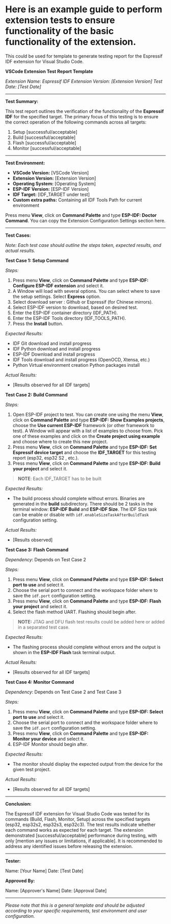 # Here is an example guide to perform extension tests to ensure functionality of the basic functionality of the extension.

This could be used for template to generate testing report for the Espressif IDF extension for Visual Studio Code.

**VSCode Extension Test Report Template**

*Extension Name: Espressif IDF*
*Extension Version: [Extension Version]*
*Test Date: [Test Date]*

---

**Test Summary:**

This test report outlines the verification of the functionality of the **Espressif IDF** for the specified target. The primary focus of this testing is to ensure the correct operation of the following commands across all targets:

1. Setup [successful/acceptable]
2. Build [successful/acceptable]
3. Flash [successful/acceptable]
4. Monitor [successful/acceptable]

---

**Test Environment:**

- **VSCode Version:** [VSCode Version]
- **Extension Version:** [Extension Version]
- **Operating System:** [Operating System]
- **ESP-IDF Version:** [ESP-IDF Version]
- **IDF Target:** [IDF_TARGET under test]
- **Custom extra paths:** Containing all IDF Tools Path for current environment

Press menu **View**, click on **Command Palette** and type **ESP-IDF: Doctor Command**. You can copy the Extension Configuration Settings section here.

---

**Test Cases:**

*Note: Each test case should outline the steps taken, expected results, and actual results.*

**Test Case 1: Setup Command**

*Steps:*
1. Press menu **View**, click on **Command Palette** and type **ESP-IDF: Configure ESP-IDF extension** and select it.
2. A Window will load with several options. You can select where to save the setup settings. Select **Express** option.
3. Select download server : Github or Espressif (for Chinese mirrors).
4. Select ESP-IDF version to download, based on desired test.
5. Enter the ESP-IDF container directory (IDF_PATH).
6. Enter the ESP-IDF Tools directory (IDF_TOOLS_PATH).
7. Press the **Install** button.

*Expected Results:*
- IDF Git download and install progress
- IDF Python download and install progress
- ESP-IDF Download and install progress
- IDF Tools download and install progress (OpenOCD, Xtensa, etc.)
- Python Virtual environment creation Python packages install

*Actual Results:*
- [Results observed for all IDF targets]

**Test Case 2: Build Command**

*Steps:*
1. Open ESP-IDF project to test. You can create one using the menu **View**, click on **Command Palette** and type **ESP-IDF: Show Examples projects**, choose the **Use current ESP-IDF** framework (or other framework to test). A Window will appear with a list of examples to choose from. Pick one of these examples and click on the **Create project using example <name>** and choose where to create this new project. 
2. Press menu **View**, click on **Command Palette** and type **ESP-IDF: Set Espressif device target** and choose the **IDF_TARGET** for this testing report (esp32, esp32 S2 , etc.).
3. Press menu **View**, click on **Command Palette** and type **ESP-IDF: Build your project** and select it.

> **NOTE**: Each IDF_TARGET has to be built

*Expected Results:*
- The build process should complete without errors. Binaries are generated in the **build** subdirectory. There should be 2 tasks in the terminal window: **ESP-IDF Build** and **ESP-IDF Size**. The IDF Size task can be enable or disable with `idf.enableSizeTaskAfterBuildTask` configuration setting.

*Actual Results:*
- [Results observed]

**Test Case 3: Flash Command**

*Dependency*: Depends on Test Case 2

*Steps:*
1. Press menu **View**, click on **Command Palette** and type **ESP-IDF: Select port to use** and select it.
2. Choose the serial port to connect and the workspace folder where to save the `idf.port` configuration setting.
3. Press menu **View**, click on **Command Palette** and type **ESP-IDF: Flash your project** and select it.
4. Select the flash method UART. Flashing should begin after. 
> **NOTE:** JTAG and DFU flash test results could be added here or added in a separated test case.

*Expected Results:*
- The flashing process should complete without errors and the output is shown in the **ESP-IDF Flash** task terminal output.

*Actual Results:*
- [Results observed for all IDF targets]

**Test Case 4: Monitor Command**

*Dependency*: Depends on Test Case 2 and Test Case 3

*Steps:*
1. Press menu **View**, click on **Command Palette** and type **ESP-IDF: Select port to use** and select it.
2. Choose the serial port to connect and the workspace folder where to save the `idf.port` configuration setting.
3. Press menu **View**, click on **Command Palette** and type **ESP-IDF: Monitor your device** and select it.
4. ESP-IDF Monitor should begin after.

*Expected Results:*
- The monitor should display the expected output from the device for the given test project.

*Actual Results:*
- [Results observed for all IDF targets]

---

**Conclusion:**

The Espressif IDF extension for Visual Studio Code was tested for its commands (Build, Flash, Monitor, Setup) across the specified targets (esp32, esp32s2, esp32s3, esp32c3). The test results indicate whether each command works as expected for each target. The extension demonstrated [successful/acceptable] performance during testing, with only [mention any issues or limitations, if applicable]. It is recommended to address any identified issues before releasing the extension.

---

**Tester:**

Name: [Your Name]
Date: [Test Date]

**Approved By:**

Name: [Approver's Name]
Date: [Approval Date]

---

*Please note that this is a general template and should be adjusted according to your specific requirements, test environment and user configuration.*